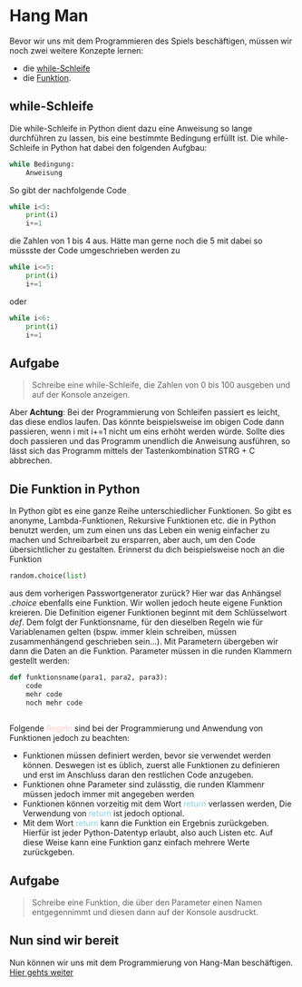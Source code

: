 # Hang Man

Bevor wir uns mit dem Programmieren des Spiels beschäftigen, müssen wir noch zwei weitere Konzepte lernen:
+ die [while-Schleife](#while-schleife)
+ die [Funktion](#die-funktion).

## while-Schleife
Die while-Schleife in Python dient dazu eine Anweisung so lange durchführen zu lassen, bis eine bestimmte Bedingung erfüllt ist. Die while-Schleife in Python hat dabei den folgenden Aufgbau:
```py
while Bedingung:
    Anweisung
```

So gibt der nachfolgende Code 
```py
while i<5:
    print(i)
    i+=1
```
die Zahlen von 1 bis 4 aus. Hätte man gerne noch die 5 mit dabei so müssste der Code umgeschrieben werden zu
```py
while i<=5:
    print(i)
    i+=1
```
oder
```py
while i<6:
    print(i)
    i+=1
```
## Aufgabe
>Schreibe eine while-Schleife, die Zahlen von 0 bis 100 ausgeben und auf der Konsole anzeigen.


Aber **Achtung**: Bei der Programmierung von Schleifen passiert es leicht, das diese endlos laufen. Das könnte beispielsweise im obigen Code dann passieren, wenn i mit i+=1 nicht um eins erhöht werden würde. Sollte dies doch passieren und das Programm unendlich die Anweisung ausführen, so lässt sich das Programm mittels der Tastenkombination STRG + C abbrechen.

## Die Funktion in Python
In Python gibt es eine ganze Reihe unterschiedlicher Funktionen. So gibt es anonyme, Lambda-Funktionen, Rekursive Funktionen etc. die in Python benutzt werden, um zum einen uns das Leben ein wenig einfacher zu machen und Schreibarbeit zu ersparren, aber auch, um den Code übersichtlicher zu gestalten. Erinnerst du dich beispielsweise noch an die Funktion 
```py
random.choice(list)
```
aus dem vorherigen Passwortgenerator zurück? Hier war das Anhängsel *.choice* ebenfalls eine Funktion. Wir wollen jedoch heute eigene Funktion kreieren.
Die Definition eigener Funktionen beginnt mit dem Schlüsselwort *def*. Dem folgt der Funktionsname, für den dieselben Regeln wie für Variablenamen gelten (bspw. immer klein schreiben, müssen zusammenhängend geschrieben sein...). Mit Parametern übergeben wir dann die Daten an die Funktion. Parameter müssen in die runden Klammern gestellt werden:
```py
def funktionsname(para1, para2, para3):
    code
    mehr code
    noch mehr code
    
```
Folgende <span style="color:#FFCCCB">Regeln </span>  sind bei der Programmierung und Anwendung von Funktionen jedoch zu beachten:
+ Funktionen müssen definiert werden, bevor sie verwendet werden können. Deswegen ist es üblich, zuerst alle Funktionen zu definieren und erst im Anschluss daran den restlichen Code anzugeben.
+ Funktionen ohne Parameter sind zulässtig, die runden Klammenr müssen jedoch immer mit angegeben werden
+ Funktionen können vorzeitig mit dem Wort <span style="color:rgb(135,206,235)">return </span> verlassen werden, Die Verwendung von <span style="color:rgb(135,206,235)">return </span> ist jedoch optional.
+ Mit dem Wort <span style="color:rgb(135,206,235)">return </span> kann die Funktion ein Ergebnis zurückgeben. Hierfür ist jeder Python-Datentyp erlaubt, also auch Listen etc. Auf diese Weise kann eine Funktion ganz einfach mehrere Werte zurückgeben.

## Aufgabe
>Schreibe eine Funktion, die über den Parameter einen Namen entgegennimmt und diesen dann auf der Konsole ausdruckt.

## Nun sind wir bereit
Nun können wir uns mit dem Programmierung von Hang-Man beschäftigen. [Hier gehts weiter](/hang_man.pdf)